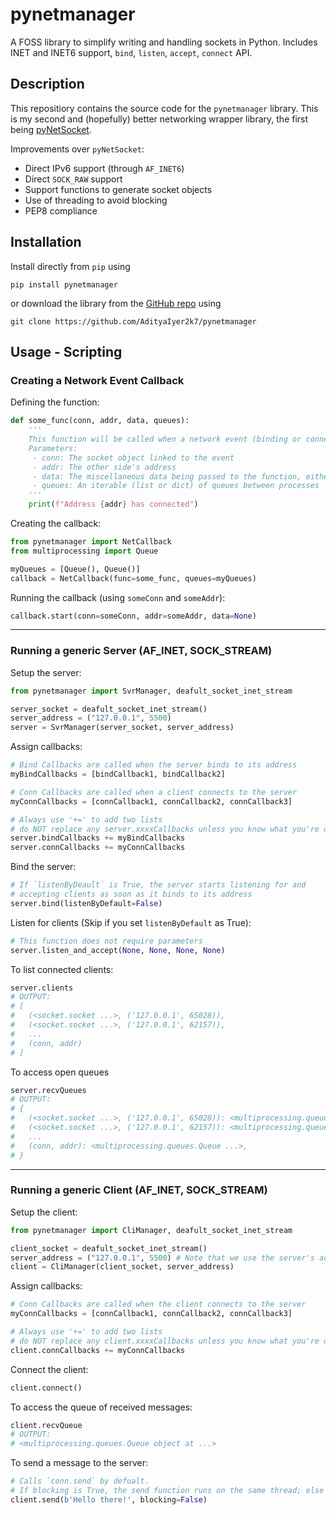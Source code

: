 # pynetmanager
A FOSS library to simplify writing and handling sockets in Python. Includes INET and INET6 support, `bind`, `listen`, `accept`, `connect` API.

## Description
This repositiory contains the source code for the `pynetmanager` library. This is my second and (hopefully) better networking wrapper library, the first being [pyNetSocket](https://github.com/AdityaIyer2k7/pyNetSocket).

Improvements over `pyNetSocket`:
- Direct IPv6 support (through `AF_INET6`)
- Direct `SOCK_RAW` support
- Support functions to generate socket objects
- Use of threading to avoid blocking
- PEP8 compliance

## Installation
Install directly from `pip` using
```
pip install pynetmanager
```

or download the library from the [GitHub repo](https://github.com/AdityaIyer2k7/pynetmanager) using
```
git clone https://github.com/AdityaIyer2k7/pynetmanager
```

## Usage - Scripting

### Creating a Network Event Callback
Defining the function:
```py
def some_func(conn, addr, data, queues):
    '''
    This function will be called when a network event (binding or connection) occurs
    Parameters:
     - conn: The socket object linked to the event
     - addr: The other side's address
     - data: The miscellaneous data being passed to the function, either Iterable or None
     - queues: An iterable (list or dict) of queues between processes
    '''
    print(f"Address {addr} has connected")
```

Creating the callback:
```py
from pynetmanager import NetCallback
from multiprocessing import Queue

myQueues = [Queue(), Queue()]
callback = NetCallback(func=some_func, queues=myQueues)
```

Running the callback (using `someConn` and `someAddr`):
```py
callback.start(conn=someConn, addr=someAddr, data=None)
```
---

### Running a generic Server (AF_INET, SOCK_STREAM)
Setup the server:
```py
from pynetmanager import SvrManager, deafult_socket_inet_stream

server_socket = deafult_socket_inet_stream()
server_address = ("127.0.0.1", 5500)
server = SvrManager(server_socket, server_address)
```

Assign callbacks:
```py
# Bind Callbacks are called when the server binds to its address
myBindCallbacks = [bindCallback1, bindCallback2]

# Conn Callbacks are called when a client connects to the server
myConnCallbacks = [connCallback1, connCallback2, connCallback3]

# Always use '+=' to add two lists
# do NOT replace any server.xxxxCallbacks unless you know what you're doing
server.bindCallbacks += myBindCallbacks
server.connCallbacks += myConnCallbacks
```

Bind the server:
```py
# If `listenByDeault` is True, the server starts listening for and 
# accepting clients as soon as it binds to its address
server.bind(listenByDefault=False)
```

Listen for clients (Skip if you set `listenByDefault` as True):
```py
# This function does not require parameters
server.listen_and_accept(None, None, None, None)
```

To list connected clients:
```py
server.clients
# OUTPUT:
# [
#   (<socket.socket ...>, ('127.0.0.1', 65028)),
#   (<socket.socket ...>, ('127.0.0.1', 62157)),
#   ...
#   (conn, addr)
# ]
```

To access open queues
```py
server.recvQueues
# OUTPUT:
# {
#   (<socket.socket ...>, ('127.0.0.1', 65028)): <multiprocessing.queues.Queue ...>,
#   (<socket.socket ...>, ('127.0.0.1', 62157)): <multiprocessing.queues.Queue ...>,
#   ...
#   (conn, addr): <multiprocessing.queues.Queue ...>,
# }
```
---

### Running a generic Client (AF_INET, SOCK_STREAM)
Setup the client:
```py
from pynetmanager import CliManager, deafult_socket_inet_stream

client_socket = deafult_socket_inet_stream()
server_address = ("127.0.0.1", 5500) # Note that we use the server's address here
client = CliManager(client_socket, server_address)
```

Assign callbacks:
```py
# Conn Callbacks are called when the client connects to the server
myConnCallbacks = [connCallback1, connCallback2, connCallback3]

# Always use '+=' to add two lists
# do NOT replace any client.xxxxCallbacks unless you know what you're doing
client.connCallbacks += myConnCallbacks
```

Connect the client:
```py
client.connect()
```

To access the queue of received messages:
```py
client.recvQueue
# OUTPUT:
# <multiprocessing.queues.Queue object at ...>
```

To send a message to the server:
```py
# Calls `conn.send` by defualt.
# If blocking is True, the send function runs on the same thread; else a new thread is created
client.send(b'Hello there!', blocking=False)
```
